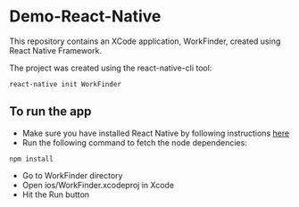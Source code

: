 # Demo-React-Native
This repository contains an XCode application, WorkFinder, created using React Native Framework.

The project was created using the react-native-cli tool:

`react-native init WorkFinder`
## To run the app
* Make sure you have installed React Native by following instructions [here](http://facebook.github.io/react-native/docs/getting-started.html#requirements)
* Run the following command to fetch the node dependencies:

```
npm install
```

* Go to WorkFinder directory
* Open  ios/WorkFinder.xcodeproj in Xcode
* Hit the Run button
